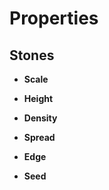 

# Properties


## Stones

- **Scale**  
  
- **Height**  
  
- **Density**  
  
- **Spread**  
  
- **Edge**  
  
- **Seed**  
  



